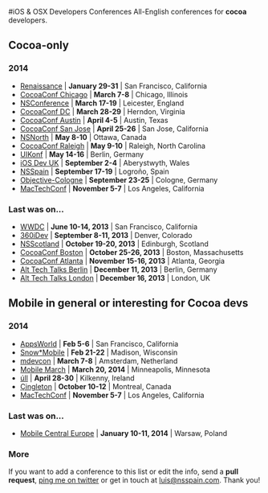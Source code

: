 #iOS & OSX Developers Conferences
All-English conferences for **cocoa** developers.

## Cocoa-only
### 2014
* [Renaissance](http://renaissance.io/2014) | **January 29-31** | San Francisco, California
* [CocoaConf Chicago](http://cocoaconf.com/chicago-2014/home) | **March 7-8** | Chicago, Illinois
* [NSConference](http://nsconference.com/) | **March 17-19** | Leicester, England
* [CocoaConf DC](http://cocoaconf.com/dc-2014/home) | **March 28-29** | Herndon, Virginia
* [CocoaConf Austin](http://cocoaconf.com/austin-2014/home) | **April 4-5** | Austin, Texas
* [CocoaConf San Jose](http://cocoaconf.com/sanjose-2014/home) | **April 25-26** | San Jose, California
* [NSNorth](http://nsnorth.ca/) | **May 8-10** | Ottawa, Canada
* [CocoaConf Raleigh](http://cocoaconf.com/raleigh-2014/home) | **May 9-10** | Raleigh, North Carolina
* [UIKonf](http://www.uikonf.com/) | **May 14-16** | Berlin, Germany
* [iOS Dev UK](http://www.iosdevuk.com/) | **September 2-4** | Aberystwyth, Wales
* [NSSpain](http://nsspain.com/) | **September 17-19** | Logroño, Spain
* [Objective-Cologne](http://objcgn.com/) | **September 23-25** | Cologne, Germany
* [MacTechConf](http://mactech.com/conference) | **November 5-7** | Los Angeles, California
 
### Last was on...
* [WWDC](https://developer.apple.com/wwdc/) | **June 10-14, 2013** | San Francisco, California
* [360iDev](http://360idev.com/) | **September 8-11, 2013** | Denver, Colorado
* [NSScotland](http://nsscotland.com/) | **October 19-20, 2013** | Edinburgh, Scotland
* [CocoaConf Boston](http://cocoaconf.com/boston-2013/home) | **October 25-26, 2013** | Boston, Massachusetts
* [CocoaConf Atlanta](http://cocoaconf.com/atlanta-2013/home) | **November 15-16, 2013** | Atlanta, Georgia
* [Alt Tech Talks Berlin](http://www.alt-tech-talks.com) | **December 11, 2013** | Berlin, Germany
* [Alt Tech Talks London](http://www.alttechtalks.com) | **December 16, 2013** | London, UK

## Mobile in general or interesting for Cocoa devs
### 2014
* [AppsWorld](http://www.apps-world.net/northamerica/) | **Feb 5-6** | San Francisco, California
* [Snow*Mobile](http://2014.snow-mobile.org/) | **Feb 21-22** | Madison, Wisconsin
* [mdevcon](http://mdevcon.com/) | **March 7-8** | Amsterdam, Netherland
* [Mobile March](http://mobilemarchtc.com/) | **March 20, 2014** | Minneapolis, Minnesota
* [úll](http://2014.ull.ie/) | **April 28-30** | Kilkenny, Ireland
* [Çingleton](http://cingleton.com/) | **October 10-12** | Montreal, Canada
* [MacTechConf](http://mactech.com/conference) | **November 5-7** | Los Angeles, California
 
### Last was on...
* [Mobile Central Europe](http://mobilecentraleurope.com) | **January 10-11, 2014** | Warsaw, Poland

### More
If you want to add a conference to this list or edit the info, send a **pull request**, [ping me on twitter](https://twitter.com/lascorbe) or get in touch at [luis@nsspain.com](mailto:luis@nsspain.com). Thank you!
